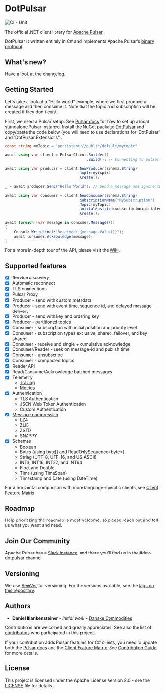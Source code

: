 ﻿# DotPulsar

![CI - Unit](https://github.com/apache/pulsar-dotpulsar/workflows/CI%20-%20Unit/badge.svg)

The official .NET client library for [Apache Pulsar](https://pulsar.apache.org/).

DotPulsar is written entirely in C# and implements Apache Pulsar's [binary protocol](https://pulsar.apache.org/docs/en/develop-binary-protocol/).

## What's new?

Have a look at the [changelog](CHANGELOG.md).

## Getting Started

Let's take a look at a "Hello world" example, where we first produce a message and then consume it. Note that the topic and subscription will be created if they don't exist.

First, we need a Pulsar setup. See [Pulsar docs](https://pulsar.apache.org/docs/getting-started-home/) for how to set up a local standalone Pulsar instance.
Install the NuGet package [DotPulsar](https://www.nuget.org/packages/DotPulsar/) and copy/paste the code below (you will need to use declarations for 'DotPulsar' and 'DotPulsar.Extensions').

```csharp
const string myTopic = "persistent://public/default/mytopic";

await using var client = PulsarClient.Builder()
                                     .Build(); // Connecting to pulsar://localhost:6650

await using var producer = client.NewProducer(Schema.String)
                                 .Topic(myTopic)
                                 .Create();

_ = await producer.Send("Hello World"); // Send a message and ignore the returned MessageId

await using var consumer = client.NewConsumer(Schema.String)
                                 .SubscriptionName("MySubscription")
                                 .Topic(myTopic)
                                 .InitialPosition(SubscriptionInitialPosition.Earliest)
                                 .Create();

await foreach (var message in consumer.Messages())
{
    Console.WriteLine($"Received: {message.Value()}");
    await consumer.Acknowledge(message);
}
```

For a more in-depth tour of the API, please visit the [Wiki](https://github.com/apache/pulsar-dotpulsar/wiki).

## Supported features

- [X] Service discovery
- [X] Automatic reconnect
- [X] TLS connections
- [X] Pulsar Proxy
- [X] Producer - send with custom metadata
- [X] Producer - send with event time, sequence id, and delayed message delivery
- [X] Producer - send with key and ordering key
- [X] Producer - partitioned topics
- [X] Consumer - subscription with initial position and priority level
- [X] Consumer - subscription types exclusive, shared, failover, and key shared
- [X] Consumer - receive and single + cumulative acknowledge
- [X] Consumer/Reader - seek on message-id and publish time
- [X] Consumer - unsubscribe
- [X] Consumer - compacted topics
- [X] Reader API
- [X] Read/Consume/Acknowledge batched messages
- [X] Telemetry
    - [Tracing](https://github.com/apache/pulsar-dotpulsar/wiki/Tracing)
    - [Metrics](https://github.com/apache/pulsar-dotpulsar/wiki/Metrics)
- [X] Authentication
    - TLS Authentication
    - JSON Web Token Authentication
    - Custom Authentication
- [X] [Message compression](https://github.com/apache/pulsar-dotpulsar/wiki/Compression)
    - LZ4
    - ZLIB
    - ZSTD
    - SNAPPY
- [X] Schemas
    - Boolean
    - Bytes (using byte[] and ReadOnlySequence\<byte\>)
    - String (UTF-8, UTF-16, and US-ASCII)
    - INT8, INT16, INT32, and INT64
    - Float and Double
    - Time (using TimeSpan)
    - Timestamp and Date (using DateTime)

For a horizontal comparison with more language-specific clients, see [Client Feature Matrix](https://pulsar.apache.org/client-feature-matrix/).

## Roadmap

Help prioritizing the roadmap is most welcome, so please reach out and tell us what you want and need.

## Join Our Community

Apache Pulsar has a [Slack instance](https://pulsar.apache.org/contact/), and there you'll find us in the #dev-dotpulsar channel.

## Versioning

We use [SemVer](http://semver.org/) for versioning. For the versions available, see the [tags on this repository](https://github.com/apache/pulsar-dotpulsar/tags).

## Authors

* **Daniel Blankensteiner** - *Initial work* - [Danske Commodities](https://github.com/DanskeCommodities)

Contributions are welcomed and greatly appreciated. See also the list of [contributors](https://github.com/apache/pulsar-dotpulsar/contributors) who participated in this project.

If your contribution adds Pulsar features for C# clients, you need to update both the [Pulsar docs](https://pulsar.apache.org/docs/client-libraries/) and the [Client Feature Matrix](https://pulsar.apache.org/client-feature-matrix/). See [Contribution Guide](https://pulsar.apache.org/contribute/site-intro/#pages) for more details.

## License

This project is licensed under the Apache License Version 2.0 - see the [LICENSE](LICENSE) file for details.
